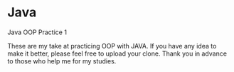 # Java
Java OOP Practice 1

These are my take at practicing OOP with JAVA. If you have any idea to make it better, please feel free to upload your clone. Thank you in advance to those who help me for my studies.
